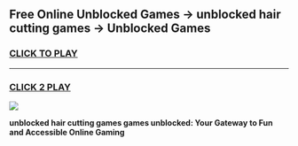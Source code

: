 
## Free Online Unblocked Games → unblocked hair cutting games → Unblocked Games
<h3>
<a href="https://premium.freeplayer.one?title=unblocked_hair_cutting_games&ref=21F">CLICK TO PLAY</a></h3>
<hr>

<h3>
<a href="https://premium.freeplayer.one?title=unblocked_hair_cutting_games&ref=21F">CLICK 2 PLAY</a>
  
</h3>

<a href="https://premium.freeplayer.one?title=unblocked_hair_cutting_games&ref=21F/"><img src="https://clearcache.store/games.png"></a>


**unblocked hair cutting games games unblocked: Your Gateway to Fun and Accessible Online Gaming**
